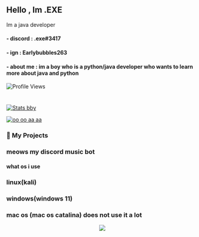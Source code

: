 ## Hello , Im .EXE

Im a java developer

#### - discord : .exe#3417
#### - ign : Earlybubbles263
#### - about me : im a boy who is a python/java developer who wants to learn more about java and python
![Profile Views](https://komarev.com/ghpvc/?username=MSUgamer576)

#



[![Stats bby](https://github-readme-stats.vercel.app/api?username=MSUgamer576&theme=dark)](https://github.com/anuraghazra/github-readme-stats)

[![oo oo aa aa](https://github-readme-stats.vercel.app/api/top-langs/?username=MSUgamer576&theme=dark)](https://github.com/anuraghazra/github-readme-stats)
### 🚀 My Projects
### meows my discord music bot

#### what os i use
### linux(kali)
### windows(windows 11)
### mac os (mac os catalina) does not use it a lot



<p align="center">
  <img src="https://qph.fs.quoracdn.net/main-qimg-792f8802d35c24aab36ebaf50d69933d" />
</p>

